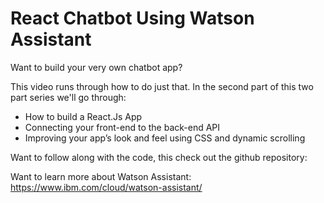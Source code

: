 # React Chatbot Using Watson Assistant
Want to build your very own chatbot app?

This video runs through how to do just that. In the second part of this two part series we'll go through:
- How to build a React.Js App
- Connecting your front-end to the back-end API
- Improving your app’s look and feel using CSS and dynamic scrolling

Want to follow along with the code, this check out the github repository:

Want to learn more about Watson Assistant: https://www.ibm.com/cloud/watson-assistant/


